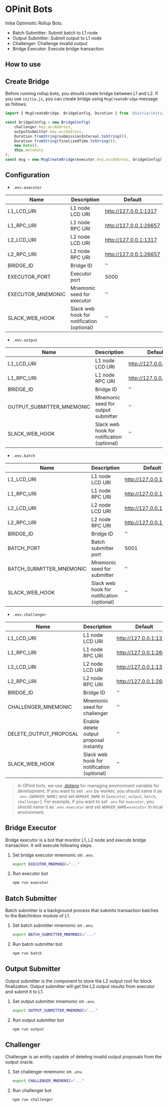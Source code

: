 # OPinit Bots

Initia Optimistic Rollup Bots.

- Batch Submitter: Submit batch to L1 node
- Output Submitter: Submit output to L1 node
- Challenger: Challenge invalid output
- Bridge Executor: Execute bridge transaction

## How to use

## Create Bridge

Before running rollup bots, you should create bridge between L1 and L2. If you use `initia.js`, you can create bridge using `MsgCreateBridge` message as follows.

```typescript 
import { MsgCreateBridge, BridgeConfig, Duration } from '@initia/initia.js';

const bridgeConfig = new BridgeConfig(
    challenger.key.accAddress,
    outputSubmitter.key.accAddress,
    Duration.fromString(submissionInterval.toString()),
    Duration.fromString(finalizedTime.toString()),
    new Date(),
    this.metadata
);
const msg = new MsgCreateBridge(executor.key.accAddress, bridgeConfig);
```

## Configuration

- `.env.executor`

| Name                      | Description                                            | Default                          |
| ------------------------- | ------------------------------------------------------ | -------------------------------- |
| L1_LCD_URI                | L1 node LCD URI                                        | <http://127.0.0.1:1317>          |
| L1_RPC_URI                | L1 node RPC URI                                        | <http://127.0.0.1:26657>         |
| L2_LCD_URI                | L2 node LCD URI                                        | <http://127.0.0.1:1317>          |
| L2_RPC_URI                | L2 node RPC URI                                        | <http://127.0.0.1:26657>         |
| BRIDGE_ID                 | Bridge ID                                              | ''                               |
| EXECUTOR_PORT             | Executor port                                          | 5000                             |
| EXECUTOR_MNEMONIC         | Mnemonic seed for executor                             | ''                               |
| SLACK_WEB_HOOK            | Slack web hook for notification (optional)             | ''                               |

- `.env.output`

| Name                      | Description                                            | Default                          |
| ------------------------- | ------------------------------------------------------ | -------------------------------- |
| L1_LCD_URI                | L1 node LCD URI                                        | <http://127.0.0.1:1317>          |
| L1_RPC_URI                | L1 node RPC URI                                        | <http://127.0.0.1:26657>         |
| BRIDGE_ID                 | Bridge ID                                              | ''                               |
| OUTPUT_SUBMITTER_MNEMONIC | Mnemonic seed for output submitter                     | ''                               |
| SLACK_WEB_HOOK            | Slack web hook for notification (optional)             | ''                               |

- `.env.batch`

| Name                      | Description                                            | Default                          |
| ------------------------- | ------------------------------------------------------ | -------------------------------- |
| L1_LCD_URI                | L1 node LCD URI                                        | <http://127.0.0.1:1317>          |
| L1_RPC_URI                | L1 node RPC URI                                        | <http://127.0.0.1:26657>         |
| L2_LCD_URI                | L2 node LCD URI                                        | <http://127.0.0.1:1317>          |
| L2_RPC_URI                | L2 node RPC URI                                        | <http://127.0.0.1:26657>         |
| BRIDGE_ID                 | Bridge ID                                              | ''                               |
| BATCH_PORT                | Batch submitter port                                   | 5001                             |
| BATCH_SUBMITTER_MNEMONIC  | Mnemonic seed for submitter                            | ''                               |
| SLACK_WEB_HOOK            | Slack web hook for notification (optional)             | ''                               |

- `.env.challenger`

| Name                      | Description                                            | Default                          |
| ------------------------- | ------------------------------------------------------ | -------------------------------- |
| L1_LCD_URI                | L1 node LCD URI                                        | <http://127.0.0.1:1317>          |
| L1_RPC_URI                | L1 node RPC URI                                        | <http://127.0.0.1:26657>         |
| L2_LCD_URI                | L2 node LCD URI                                        | <http://127.0.0.1:1317>          |
| L2_RPC_URI                | L2 node RPC URI                                        | <http://127.0.0.1:26657>         |
| BRIDGE_ID                 | Bridge ID                                              | ''                               |
| CHALLENGER_MNEMONIC       | Mnemonic seed for challenger                           | ''                               |
| DELETE_OUTPUT_PROPOSAL    | Enable delete output proposal instantly                | ''                               |
| SLACK_WEB_HOOK            | Slack web hook for notification (optional)             | ''                               |


> In OPinit bots, we use [.dotenv](https://www.npmjs.com/package/dotenv) for managing environment variable for development. If you want to set `.env` by worker, you should name it as `.env.{WORKER_NAME}` and set `WORKER_NAME` in [`executor`, `output`, `batch`, `challenger`]. 
For example, if you want to set `.env` for `executor`, you should name it as `.env.executor` and set `WORKER_NAME=executor` in local environment.

## Bridge Executor

Bridge executor is a bot that monitor L1, L2 node and execute bridge transaction. It will execute following steps.

1. Set bridge executor mnemonic on `.env`.
    ```bash
    export EXECUTOR_MNEMONIC="..."
    ```
2. Run executor bot
    ```bash
    npm run executor
    ```

## Batch Submitter

Batch submitter is a background process that submits transaction batches to the BatchInbox module of L1.

1. Set batch submitter mnemonic on `.env`.
    ```bash
    export BATCH_SUBMITTER_MNEMONIC="..."
    ```
2. Run batch submitter bot
    ```bash
    npm run batch
    ```

## Output Submitter

Output submitter is the component to store the L2 output root for block finalization.
Output submitter will get the L2 output results from executor and submit it to L1.

1. Set output submitter mnemonic on `.env`.
    ```bash
    export OUTPUT_SUBMITTER_MNEMONIC="..."
    ```
2. Run output submitter bot
    ```bash
    npm run output
    ```

## Challenger

Challenger is an entity capable of deleting invalid output proposals from the output oracle.

1. Set challenger mnemonic on `.env`.
    ```bash
    export CHALLENGER_MNEMONIC="..."
    ```
2. Run challenger bot
    ```bash
    npm run challenger
    ```
